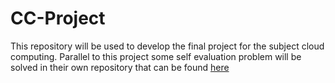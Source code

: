 # CC-Project
This repository will be used to develop the final project for the subject cloud computing. Parallel to this project some self evaluation problem will be solved in their own repository that can be found [here](https://github.com/FernandoRoldan93/Ejercicios-CC)
